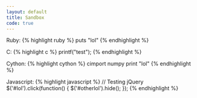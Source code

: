 ```yaml
---
layout: default
title: Sandbox
code: true
---
```


Ruby:
{% highlight ruby %}
puts "lol"
{% endhighlight %}

C:
{% highlight c %}
printf("test");
{% endhighlight %}

Cython:
{% highlight cython %}
cimport numpy
print "lol"
{% endhighlight %}

Javascript:
{% highlight javascript %}
// Testing jQuery
$('#lol').click(function() {
	$('#otherlol').hide();
});
{% endhighlight %}
